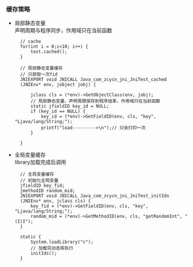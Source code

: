 ### 缓存策略

- 局部静态变量  
  声明周期与程序同步，作用域只在当前函数  

        // cache
        for(int i = 0;i<10; i++) {
            test.cached();
        }

        // 局部静态变量缓存
        // 只获取一次fid
        JNIEXPORT void JNICALL Java_com_zcycn_jni_JniTest_cached
        (JNIEnv* env, jobject jobj) {

            jclass cls = (*env)->GetObjectClass(env, jobj);
            // 局部静态变量，声明周期保存到程序结束，作用域只在当前函数
            static jfieldID key_id = NULL;
            if (key_id == NULL) {
                key_id = (*env)->GetFieldID(env, cls, "key", "Ljava/lang/String;");
                printf("load--------->\n");// 只会打印一次
            }

        }


- 全局变量缓存  
  library加载完成后调用  

        // 全局变量缓存
        // 初始化全局变量
        jfieldID key_fid;
        jmethodID random_mid;
        JNIEXPORT void JNICALL Java_com_zcycn_jni_JniTest_initIds
        (JNIEnv* env, jclass cls) {
            key_fid = (*env)->GetFieldID(env, cls, "key", "Ljava/lang/String;");
            random_mid = (*env)->GetMethodID(env, cls, "getRandomInt", "(I)I");
        }        

        static {
            System.loadLibrary("c");
            // 加载完动态库执行
            initIds();
        }